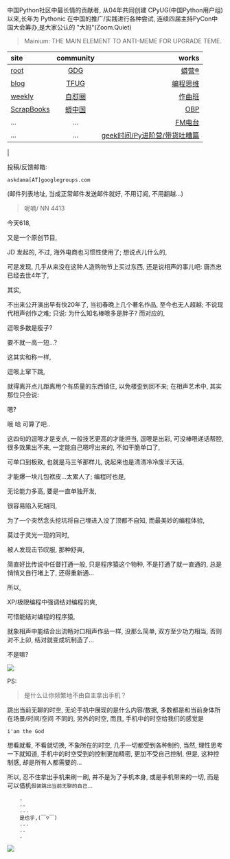 中国Python社区中最长情的贡献者, 从04年共同创建 CPyUG(中国Python用户组)以来,长年为 Pythonic 在中国的推广/实践进行各种尝试, 连续四届主持PyCon中国大会筹办,是大家公认的 "大妈"(Zoom.Quiet)

> Mainium: THE MAIN ELEMENT TO ANTI-MEME FOR UPGRADE TEME.

| site | community | works |
| :-----| :----: | ----: |
| [root](http://zoomquiet.io/) | [GDG](https://blog.zhgdg.org/) | [蟒营®](https://doc.101.camp/) |
| [blog](https://blog.zoomquiet.io/pages/zoomquiet.html) | [TFUG](http://zh.tfug.world/) | [编程思维](https://py.101.camp/) |
| [weekly](http://weekly.pychina.org/) | [自怼圈](https://du.101.camp/) | [作曲班](https://mu.101.camp/) |
| [ScrapBooks](https://zoomquiet.io/collection.html) | [蟒中国](https://pychina.org/) | [OBP](https://zoomquiet.io/obp/index.html) |
| ... | ... | [FM电台](https://fm.101.camp/) |
| ... | ... | [geek时间/Py进阶营/带货吐糟篇](https://fm.101.camp/2020/geek2py-dama.html) 
 |


投稿/反馈邮箱:

    askdama[AT]googlegroups.com

(邮件列表地址, 
当成正常邮件发送邮件就好, 不用订阅, 不用翻越...)

> 呢喃/ NN 4413




今天618,

又是一个原创节目,

JD 发起的,
不过, 海外电商也习惯性使用了;
想说点儿什么的,

可是发现,
几乎从来没在这种人造购物节上买过东西,
还是说相声的事儿吧:
唐杰忠已经去世4年了,

其实,

不出来公开演出早有快20年了,
当初春晩上几个著名作品,
至今也无人超越;
不说现代相声创作之难;
只说: 为什么知名棒哏多是胖子?
而对应的,

逗哏多数是瘦子?

要不就一高一短...?

这其实和称一样,

逗哏上窜下跳,

就得离开点儿距离用个有质量的东西镇住,
以免楼歪到回不来;
在相声艺术中,
其实那位只会说:

嗯?

哦
哈
可算了吧..

这四句的逗哏才是支点,
一般技艺更高的才能担当,
逗哏是出彩,
可没棒哏递话帮腔,
很多效果出不来,
一定能自己嗯哼出来的,
不如干脆单口了,

可单口到极致,
也就是马三爷那样儿,
说起来也是清清冷冷废半天话,

才能爆一块儿包袱皮...太累人了;
编程时也是,

无论能力多高,
要是一直单独开发,

很容易陷入死胡同,

为了一个突然念头挖坑将自己埋进入没了顶都不自知,
而最美妙的编程体验,

莫过于灵光一现的同时,

被人发现击节叹服,
那种舒爽,

简直好比传说中任督打通一般,
只是程序猿这个物种,
不是打通了就一直通的,
总是悄悄又自行堵上了,
还得重新通...

所以,

XP/极限编程中强调结对编程的爽,

可惜能结对编程的程序猿,

就象相声中能结合出流畅对口相声作品一样,
没那么简单,
双方至少功力相当,
否则对不上卯,
结对就变成坑制造了...

不是嘛?​





![](http://ydlj.zoomquiet.top/ipic/2021-06-17-zq42-today-card-2106.018.jpeg)




PS:
> 是什么让你频繁地不由自主拿出手机？

跳出当前无聊的时空,
无论手机中展现的是什么内容/数据,
多数都是和当前身体所在场景/时间/空间 不同的,
另外的时空,
而且, 手机中的时空给我们的感觉是

    i'am the God

想看就看, 不看就切换,
不象所在的时空, 几乎一切都受到各种制约,
当然,
理性思考一下就知道,
手机中的时空受到的控制更加精密, 更加不受自己控制,
但是, 这种控制感,
却是所有人都需要的...

所以, 
忍不住拿出手机来刷一刷,
并不是为了手机本身, 或是手机带来的一切,
而是可以借机`假装跳出当前无聊的自己`...



```
    .
    ..
    ...
    是也乎,(￣▽￣)
    ...
    ..
    .
```


![](http://ydlj.zoomquiet.top/ipic/2021-04-30-210411DU21.4zip.jpg)


